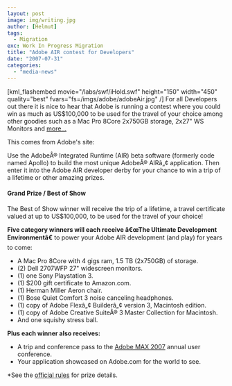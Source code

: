 ```yaml
---
layout: post
image: img/writing.jpg
author: [Helmut]
tags:
  - Migration
exc: Work In Progress Migration
title: "Adobe AIR contest for Developers"
date: "2007-07-31"
categories: 
  - "media-news"
---
```


\[kml\_flashembed movie="/labs/swf/iHold.swf" height="150" width="450" quality="best" fvars="fs=/imgs/adobe/adobeAir.jpg" /\] For all Developers out there it is nice to hear that Adobe is running a contest where you could win as much as US$100,000 to be used for the travel of your choice among other goodies such as a Mac Pro 8Core 2x750GB storage, 2x27" WS Monitors and [more...](http://labs.adobe.com/showcase/special/airderby/)

This comes from Adobe's site:

Use the AdobeÂ® Integrated Runtime (AIR) beta software (formerly code named Apollo) to build the most unique AdobeÂ® AIRâ„¢ application. Then enter it into the Adobe AIR developer derby for your chance to win a trip of a lifetime or other amazing prizes.

#### Grand Prize / Best of Show

The Best of Show winner will receive the trip of a lifetime, a travel certificate valued at up to US$100,000, to be used for the travel of your choice!

**Five category winners will each receive â€œThe Ultimate Development Environmentâ€** to power your Adobe AIR development (and play) for years to come:

- A Mac Pro 8Core with 4 gigs ram, 1.5 TB (2x750GB) of storage.
- (2) Dell 2707WFP 27" widescreen monitors.
- (1) one Sony Playstation 3.
- (1) $200 gift certificate to Amazon.com.
- (1) Herman Miller Aeron chair.
- (1) Bose Quiet Comfort 3 noise canceling headphones.
- (1) copy of Adobe Flexâ„¢ Builderâ„¢ version 3, Macintosh edition.
- (1) copy of Adobe Creative SuiteÂ® 3 Master Collection for Macintosh.
- And one squishy stress ball.

**Plus each winner also receives:**

- A trip and conference pass to the [Adobe MAX 2007](http://www.adobemax2007.com/) annual user conference.
- Your application showcased on Adobe.com for the world to see.

\*See the [official rules](http://labs.adobe.com/showcase/special/airderby/#rules) for prize details.
